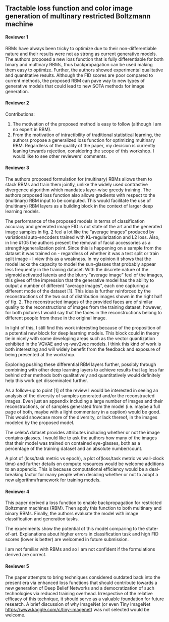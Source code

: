 ## Tractable loss function and color image generation of multinary restricted Boltzmann machine

#### Reviewer 1
RBMs have always been tricky to optimize due to their non-differentiable nature and their results were not as strong as current generative models. The authors proposed a new loss function that is fully differentiable for both binary and multinary RBMs, thus backpropagation can be used making them easy to optimize. Further, the authors showed experimental qualitative and quantitative results. Although the FID scores are poor compared to current methods, the proposed RBM can pave way to new types of generative models that could lead to new SOTA methods for image generation.  

#### Reviewer 2
Contributions:
1. The motivation of the proposed method is easy to follow (although I am no expert in RBM).
2. From the motivation of intractibility of traditional statistical learning, the authors propose a generalized loss function for optimizing multinary RBM.	Regardless of the quality of the paper, my decision is currently leaning towards rejection, considering the scope of this workshop. I would like to see other reviewers' comments.

#### Reviewer 3
The authors proposed formulation for (multinary) RBMs allows them to stack RBMs and train them jointly, unlike the widely used contrastive divergence algorithm which mandates layer-wise greedy training. The authors proposed loss function also allows gradients with respect to the (multinary) RBM input to be computed. This would facilitate the use of (multinary) RBM layers as a building block in the context of larger deep learning models. 

The performance of the proposed models in terms of classification accuracy and generated image FID is not state of the art and the generated image samples in fig. 2 feel a lot like the “average images” produced by variational auto-encoders trained with KL-regularization and L2 loss. Also, in line #105 the authors present the removal of facial accessories as a strength/generalization point. Since this is happening on a sample from the dataset it was trained on - regardless of whether it was a test split or train split image - I view this as a weakness. In my opinion it shows that the model lacks the capacity to model the sun-glasses that probably appear less frequently in the training dataset. With the discrete nature of the sigmoid activated latents and the blurry “average image” feel of the images, this gives off the impression that the generative model has the ability to output a number of different “average images”, each one capturing a different mode of the dataset [1]. This idea is further reinforced by the reconstructions of the two out of distribution images shown in the right half of fig. 2. The reconstructed images of the provided faces are of similar quality to the reconstructions of images from the training dataset, however,  for both pictures I would say that the faces in the reconstructions belong to different people from those in the original image.

In light of this, I still find this work interesting because of the proposition of a potential new block for deep learning models. This block could in theory tie in nicely with some developing areas such as the vector quantization exhibited in the VQVAE  and vq-wav2vec models. I think this kind of work is both interesting and will widely benefit from the feedback and exposure of being presented at the workshop.

Exploring pushing these differential RBM layers further, possibly through combining with other deep learning layers to achieve results that lag less far behind other methods both qualitatively and quantitatively would definitely help this work get disseminated further.

As a follow-up to point [1] of the review I would be interested in seeing an analysis of the diversity of samples generated and/or the reconstructed images. Even just an appendix including a large number of images and their reconstructions, or of samples generated from the model (i.e. maybe a full page of both, maybe with a light commentary in a caption) would be good. This would showcase more of the diversity, or lack thereof, in the images modeled by the proposed model.
 
The celebA dataset provides attributes including whether or not the image contains glasses. I would like to ask the authors how many of the images that their model was trained on contained eye-glasses, both as a percentage of the training dataset and an absolute number/count.

A plot of (loss/task metric vs epoch), a plot of(loss/task metric vs wall-clock time) and further details on compute resources would be welcome additions to an appendix. This is because computational efficiency would be a deal-breaking factor for many people when deciding whether or not to adopt a new algorithm/framework for training models.

#### Reviewer 4
This paper derived a loss function to enable backpropagation for restricted Boltzmann machines (RBM). Then apply this function to both multinary and binary RBMs. Finally, the authors evaluate the model with image classification and generation tasks. 

The experiments show the potential of this model comparing to the state-of-art. Explanations about  higher errors in classification task and high FID scores (lower is better) are welcomed in future submission.

I am not familiar with RBMs and so I am not confident if the formulations derived are correct.

#### Reviewer 5

The paper attempts to bring techniques considered outdated back into the present era via enhanced loss functions that should contribute towards a new generation of Deep Belief Networks and a democratization of such technologies via reduced training overhead. Irrespective of the relative efficacy of this technique, it should serve as a valuable foundation for future research.	A brief discussion of why ImageNet (or even Tiny ImageNet https://www.kaggle.com/c/tiny-imagenet) was not selected would be welcome.